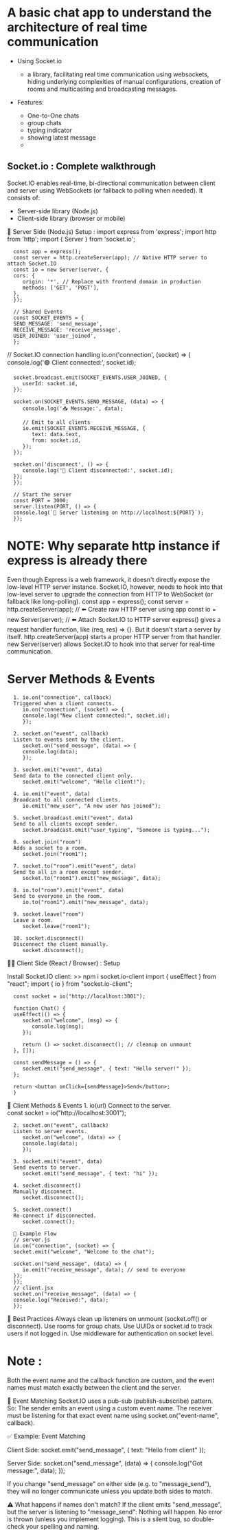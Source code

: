 
# A basic chat app to understand the architecture of real time communication
 - Using Socket.io
    - a library, facilitating real time communication using websockets, hiding underlying complexities of manual configurations, creation of rooms and multicasting and broadcasting messages. 

 - Features: 
    - One-to-One chats
    - group chats
    - typing indicator
    - showing latest message
    - 
    

## Socket.io : Complete walkthrough

Socket.IO enables real-time, bi-directional communication between client and server using WebSockets (or fallback to polling when needed). It consists of:
   - Server-side library (Node.js)
   - Client-side library (browser or mobile)

🔌 Server Side (Node.js) Setup : 
      import express from 'express';
      import http from 'http';
      import { Server } from 'socket.io';

      const app = express();
      const server = http.createServer(app); // Native HTTP server to attach Socket.IO
      const io = new Server(server, {
      cors: {
         origin: '*', // Replace with frontend domain in production
         methods: ['GET', 'POST'],
      },
      });

      // Shared Events
      const SOCKET_EVENTS = {
      SEND_MESSAGE: 'send_message',
      RECEIVE_MESSAGE: 'receive_message',
      USER_JOINED: 'user_joined',
      };

   // Socket.IO connection handling
      io.on('connection', (socket) => {
      console.log('🟢 Client connected:', socket.id);

      socket.broadcast.emit(SOCKET_EVENTS.USER_JOINED, {
         userId: socket.id,
      });

      socket.on(SOCKET_EVENTS.SEND_MESSAGE, (data) => {
         console.log('📥 Message:', data);

         // Emit to all clients
         io.emit(SOCKET_EVENTS.RECEIVE_MESSAGE, {
            text: data.text,
            from: socket.id,
         });
      });

      socket.on('disconnect', () => {
         console.log('🔌 Client disconnected:', socket.id);
      });
      });

      // Start the server
      const PORT = 3000;
      server.listen(PORT, () => {
      console.log(`🚀 Server listening on http://localhost:${PORT}`);
      });


# NOTE: Why separate http instance if express is already there
   Even though Express is a web framework, it doesn't directly expose the low-level HTTP server instance. Socket.IO, however, needs to hook into that low-level server to upgrade the connection from HTTP to WebSocket (or fallback like long-polling).
      const app = express();
      const server = http.createServer(app);     // ⬅️ Create raw HTTP server using app
      const io = new Server(server);             // ⬅️ Attach Socket.IO to HTTP server
   express() gives a request handler function, like (req, res) => {}. But it doesn't start a server by itself.
   http.createServer(app) starts a proper HTTP server from that handler.
   new Server(server) allows Socket.IO to hook into that server for real-time communication.


   # Server Methods & Events
      1. io.on("connection", callback)
      Triggered when a client connects.
         io.on("connection", (socket) => {   
         console.log("New client connected:", socket.id);
         });

      2. socket.on("event", callback)
      Listen to events sent by the client.
         socket.on("send_message", (data) => {  
         console.log(data);
         });

      3. socket.emit("event", data)
      Send data to the connected client only.
         socket.emit("welcome", "Hello client!");

      4. io.emit("event", data)
      Broadcast to all connected clients.
         io.emit("new_user", "A new user has joined");

      5. socket.broadcast.emit("event", data)
      Send to all clients except sender.
         socket.broadcast.emit("user_typing", "Someone is typing...");

      6. socket.join("room")
      Adds a socket to a room.
         socket.join("room1");

      7. socket.to("room").emit("event", data)
      Send to all in a room except sender.
         socket.to("room1").emit("new_message", data);

      8. io.to("room").emit("event", data)
      Send to everyone in the room.
         io.to("room1").emit("new_message", data);

      9. socket.leave("room")
      Leave a room.
         socket.leave("room1");

      10. socket.disconnect()
      Disconnect the client manually.
         socket.disconnect();

🧑‍💻 Client Side (React / Browser) : Setup

   Install Socket.IO client: >> npm i socket.io-client
      import { useEffect } from "react";
      import { io } from "socket.io-client";

      const socket = io("http://localhost:3001");

      function Chat() {
      useEffect(() => {
         socket.on("welcome", (msg) => {
            console.log(msg);
         });

         return () => socket.disconnect(); // cleanup on unmount
      }, []);

      const sendMessage = () => {
         socket.emit("send_message", { text: "Hello server!" });
      };

      return <button onClick={sendMessage}>Send</button>;
      }


💬 Client Methods & Events
      1. io(url)
      Connect to the server.  
         const socket = io("http://localhost:3001");

      2. socket.on("event", callback)
      Listen to server events.
         socket.on("welcome", (data) => {
         console.log(data);   
         });

      3. socket.emit("event", data)
      Send events to server.
         socket.emit("send_message", { text: "hi" });

      4. socket.disconnect()
      Manually disconnect.
         socket.disconnect();

      5. socket.connect()
      Re-connect if disconnected.
         socket.connect();

      🧪 Example Flow
      // server.js
      io.on("connection", (socket) => {
      socket.emit("welcome", "Welcome to the chat");

      socket.on("send_message", (data) => {
         io.emit("receive_message", data); // send to everyone
      });
      });
      // client.jsx
      socket.on("receive_message", (data) => {
      console.log("Received:", data);
      });

   🏁 Best Practices
      Always clean up listeners on unmount (socket.off() or disconnect).
      Use rooms for group chats.
      Use UUIDs or socket.id to track users if not logged in.
      Use middleware for authentication on socket level.







# Note : 
   Both the event name and the callback function are custom, and the event names must match exactly between the client and the server.

🔁 Event Matching
   Socket.IO uses a pub-sub (publish-subscribe) pattern. So:
   The sender emits an event using a custom event name.
   The receiver must be listening for that exact event name using socket.on("event-name", callback).

✅ Example: Event Matching

   Client Side:
      socket.emit("send_message", { text: "Hello from client" });

   Server Side:
      socket.on("send_message", (data) => {
      console.log("Got message:", data);
      });

If you change "send_message" on either side (e.g. to "message_send"), they will no longer communicate unless you update both sides to match.

⚠️ What happens if names don't match?
   If the client emits "send_message", but the server is listening to "message_send":
   Nothing will happen.
   No error is thrown (unless you implement logging).
   This is a silent bug, so double-check your spelling and naming.